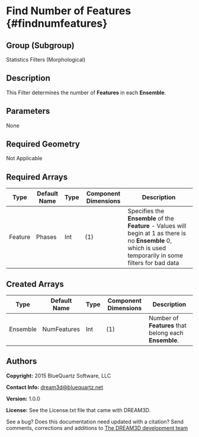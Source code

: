 Find Number of Features {#findnumfeatures}
=============

## Group (Subgroup) ##
Statistics Filters (Morphological)

## Description ##
This Filter determines the number of **Features** in each **Ensemble**.

## Parameters ##
None 

## Required Geometry ##
Not Applicable

## Required Arrays ##
| Type | Default Name | Type | Component Dimensions | Description |
|------|--------------|-------------|---------|-----|
| Feature | Phases | Int | (1) | Specifies the **Ensemble** of the **Feature** - Values will begin at 1 as there is no **Ensemble** 0, which is used temporarily in some filters for bad data|

## Created Arrays ##
| Type | Default Name | Type | Component Dimensions | Description |
|------|--------------|-------------|---------|-----|
| Ensemble | NumFeatures | Int | (1) | Number of **Features** that belong each **Ensemble**. |

## Authors ##
**Copyright:** 2015 BlueQuartz Software, LLC

**Contact Info:** dream3d@bluequartz.net

**Version:** 1.0.0

**License:**  See the License.txt file that came with DREAM3D.




See a bug? Does this documentation need updated with a citation? Send comments, corrections and additions to [The DREAM3D development team](mailto:dream3d@bluequartz.net?subject=Documentation%20Correction)


